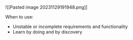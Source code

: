 ![[Pasted image 20231129191948.png]]

When to use: 
- Unstable or incomplete requirements and functionality 
- Learn by doing and by discovery 
